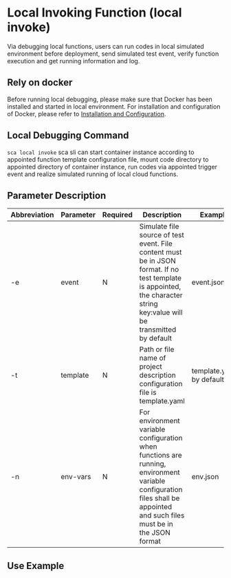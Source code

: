 # Local Invoking Function (local invoke)

Via debugging local functions, users can run codes in local simulated environment before deployment, send simulated test event, verify function execution and get running information and log.        
## Rely on docker
Before running local debugging, please make sure that Docker has been installed and started in local environment. For installation and configuration of Docker, please refer to [Installation and Configuration](install.md).
## Local Debugging Command
`sca local invoke`  sca sli can start container instance according to appointed function template configuration file, mount code directory to appointed directory of container instance, run codes via appointed trigger event and realize simulated running of local cloud functions.

## Parameter Description


| Abbreviation | Parameter       | Required | Description                                                         | Example           |
| ---- | ---------- | ---- | ------------------------------------------------------------ | -------------- |
| -e  | event     | N    | Simulate file source of test event. File content must be in JSON format. If no test template is appointed, the character string key:value will be transmitted by default                 | event.json   |
| -t  | template   | N    | Path or file name of project description configuration file is template.yaml |template.yaml by default    |
| -n  | env-vars | N    | For environment variable configuration when functions are running, environment variable configuration files shall be appointed and such files must be in the JSON format    | env.json |

## Use Example 
